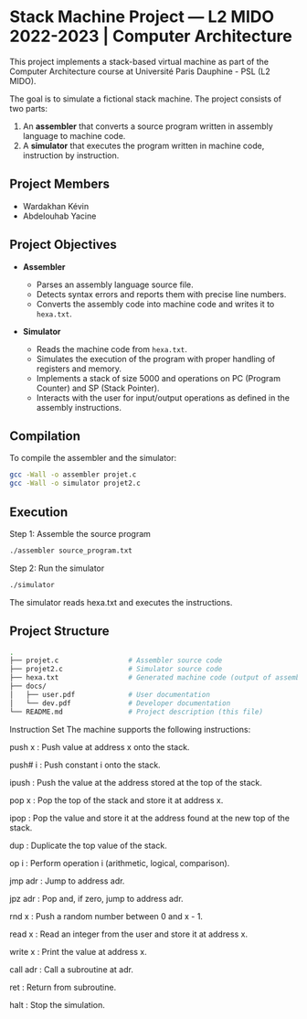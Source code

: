 # Stack Machine Project — L2 MIDO 2022-2023 | Computer Architecture

This project implements a stack-based virtual machine as part of the Computer Architecture course at Université Paris Dauphine - PSL (L2 MIDO).

The goal is to simulate a fictional stack machine. The project consists of two parts:
1. An **assembler** that converts a source program written in assembly language to machine code.
2. A **simulator** that executes the program written in machine code, instruction by instruction.

## Project Members

- Wardakhan Kévin
- Abdelouhab Yacine

## Project Objectives

- **Assembler**
  - Parses an assembly language source file.
  - Detects syntax errors and reports them with precise line numbers.
  - Converts the assembly code into machine code and writes it to `hexa.txt`.

- **Simulator**
  - Reads the machine code from `hexa.txt`.
  - Simulates the execution of the program with proper handling of registers and memory.
  - Implements a stack of size 5000 and operations on PC (Program Counter) and SP (Stack Pointer).
  - Interacts with the user for input/output operations as defined in the assembly instructions.

## Compilation

To compile the assembler and the simulator:

```bash
gcc -Wall -o assembler projet.c
gcc -Wall -o simulator projet2.c
```

## Execution
Step 1: Assemble the source program

```bash
./assembler source_program.txt
```

Step 2: Run the simulator
```bash
./simulator
```
The simulator reads hexa.txt and executes the instructions.

## Project Structure
```bash
.
├── projet.c                 # Assembler source code
├── projet2.c                # Simulator source code
├── hexa.txt                 # Generated machine code (output of assembler)
├── docs/
│   ├── user.pdf             # User documentation 
│   └── dev.pdf              # Developer documentation 
└── README.md                # Project description (this file)
```
Instruction Set
The machine supports the following instructions:

push x : Push value at address x onto the stack.

push# i : Push constant i onto the stack.

ipush : Push the value at the address stored at the top of the stack.

pop x : Pop the top of the stack and store it at address x.

ipop : Pop the value and store it at the address found at the new top of the stack.

dup : Duplicate the top value of the stack.

op i : Perform operation i (arithmetic, logical, comparison).

jmp adr : Jump to address adr.

jpz adr : Pop and, if zero, jump to address adr.

rnd x : Push a random number between 0 and x - 1.

read x : Read an integer from the user and store it at address x.

write x : Print the value at address x.

call adr : Call a subroutine at adr.

ret : Return from subroutine.

halt : Stop the simulation.



